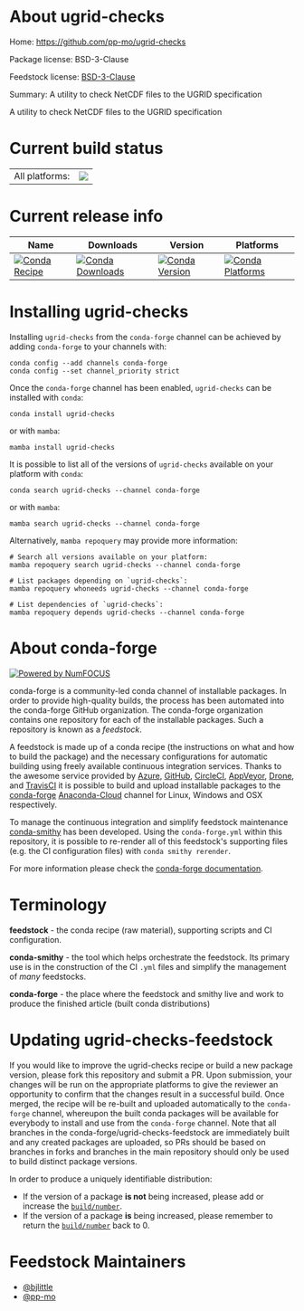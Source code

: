 About ugrid-checks
==================

Home: https://github.com/pp-mo/ugrid-checks

Package license: BSD-3-Clause

Feedstock license: [BSD-3-Clause](https://github.com/conda-forge/ugrid-checks-feedstock/blob/main/LICENSE.txt)

Summary: A utility to check NetCDF files to the UGRID specification

A utility to check NetCDF files to the UGRID specification

Current build status
====================


<table><tr><td>All platforms:</td>
    <td>
      <a href="https://dev.azure.com/conda-forge/feedstock-builds/_build/latest?definitionId=15508&branchName=main">
        <img src="https://dev.azure.com/conda-forge/feedstock-builds/_apis/build/status/ugrid-checks-feedstock?branchName=main">
      </a>
    </td>
  </tr>
</table>

Current release info
====================

| Name | Downloads | Version | Platforms |
| --- | --- | --- | --- |
| [![Conda Recipe](https://img.shields.io/badge/recipe-ugrid--checks-green.svg)](https://anaconda.org/conda-forge/ugrid-checks) | [![Conda Downloads](https://img.shields.io/conda/dn/conda-forge/ugrid-checks.svg)](https://anaconda.org/conda-forge/ugrid-checks) | [![Conda Version](https://img.shields.io/conda/vn/conda-forge/ugrid-checks.svg)](https://anaconda.org/conda-forge/ugrid-checks) | [![Conda Platforms](https://img.shields.io/conda/pn/conda-forge/ugrid-checks.svg)](https://anaconda.org/conda-forge/ugrid-checks) |

Installing ugrid-checks
=======================

Installing `ugrid-checks` from the `conda-forge` channel can be achieved by adding `conda-forge` to your channels with:

```
conda config --add channels conda-forge
conda config --set channel_priority strict
```

Once the `conda-forge` channel has been enabled, `ugrid-checks` can be installed with `conda`:

```
conda install ugrid-checks
```

or with `mamba`:

```
mamba install ugrid-checks
```

It is possible to list all of the versions of `ugrid-checks` available on your platform with `conda`:

```
conda search ugrid-checks --channel conda-forge
```

or with `mamba`:

```
mamba search ugrid-checks --channel conda-forge
```

Alternatively, `mamba repoquery` may provide more information:

```
# Search all versions available on your platform:
mamba repoquery search ugrid-checks --channel conda-forge

# List packages depending on `ugrid-checks`:
mamba repoquery whoneeds ugrid-checks --channel conda-forge

# List dependencies of `ugrid-checks`:
mamba repoquery depends ugrid-checks --channel conda-forge
```


About conda-forge
=================

[![Powered by
NumFOCUS](https://img.shields.io/badge/powered%20by-NumFOCUS-orange.svg?style=flat&colorA=E1523D&colorB=007D8A)](https://numfocus.org)

conda-forge is a community-led conda channel of installable packages.
In order to provide high-quality builds, the process has been automated into the
conda-forge GitHub organization. The conda-forge organization contains one repository
for each of the installable packages. Such a repository is known as a *feedstock*.

A feedstock is made up of a conda recipe (the instructions on what and how to build
the package) and the necessary configurations for automatic building using freely
available continuous integration services. Thanks to the awesome service provided by
[Azure](https://azure.microsoft.com/en-us/services/devops/), [GitHub](https://github.com/),
[CircleCI](https://circleci.com/), [AppVeyor](https://www.appveyor.com/),
[Drone](https://cloud.drone.io/welcome), and [TravisCI](https://travis-ci.com/)
it is possible to build and upload installable packages to the
[conda-forge](https://anaconda.org/conda-forge) [Anaconda-Cloud](https://anaconda.org/)
channel for Linux, Windows and OSX respectively.

To manage the continuous integration and simplify feedstock maintenance
[conda-smithy](https://github.com/conda-forge/conda-smithy) has been developed.
Using the ``conda-forge.yml`` within this repository, it is possible to re-render all of
this feedstock's supporting files (e.g. the CI configuration files) with ``conda smithy rerender``.

For more information please check the [conda-forge documentation](https://conda-forge.org/docs/).

Terminology
===========

**feedstock** - the conda recipe (raw material), supporting scripts and CI configuration.

**conda-smithy** - the tool which helps orchestrate the feedstock.
                   Its primary use is in the construction of the CI ``.yml`` files
                   and simplify the management of *many* feedstocks.

**conda-forge** - the place where the feedstock and smithy live and work to
                  produce the finished article (built conda distributions)


Updating ugrid-checks-feedstock
===============================

If you would like to improve the ugrid-checks recipe or build a new
package version, please fork this repository and submit a PR. Upon submission,
your changes will be run on the appropriate platforms to give the reviewer an
opportunity to confirm that the changes result in a successful build. Once
merged, the recipe will be re-built and uploaded automatically to the
`conda-forge` channel, whereupon the built conda packages will be available for
everybody to install and use from the `conda-forge` channel.
Note that all branches in the conda-forge/ugrid-checks-feedstock are
immediately built and any created packages are uploaded, so PRs should be based
on branches in forks and branches in the main repository should only be used to
build distinct package versions.

In order to produce a uniquely identifiable distribution:
 * If the version of a package **is not** being increased, please add or increase
   the [``build/number``](https://docs.conda.io/projects/conda-build/en/latest/resources/define-metadata.html#build-number-and-string).
 * If the version of a package **is** being increased, please remember to return
   the [``build/number``](https://docs.conda.io/projects/conda-build/en/latest/resources/define-metadata.html#build-number-and-string)
   back to 0.

Feedstock Maintainers
=====================

* [@bjlittle](https://github.com/bjlittle/)
* [@pp-mo](https://github.com/pp-mo/)

